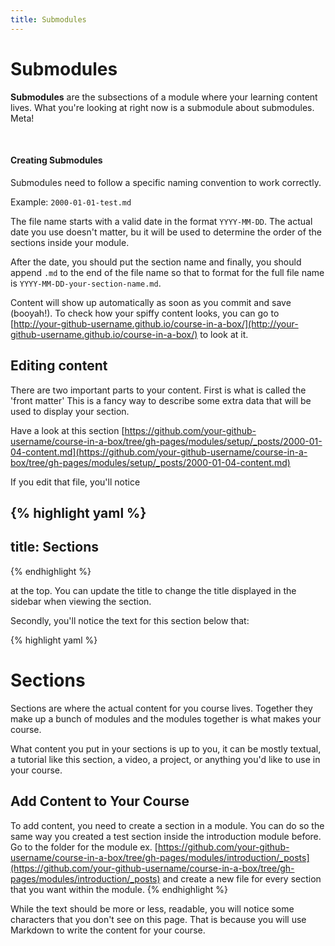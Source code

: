```yaml
---
title: Submodules
---
```


# Submodules

**Submodules** are the subsections of a module where your learning content lives. What you're looking at right now is a submodule about submodules. Meta!

<br>

#### Creating Submodules

Submodules need to follow a specific naming convention to work correctly. 

Example: `2000-01-01-test.md`

The file name starts with a valid date in the format `YYYY-MM-DD`. The actual date you use doesn't matter, bu it will be used to determine the order of the sections inside your module.

After the date, you should put the section name and finally, you should append `.md` to the end of the file name so that to format for the full file name is `YYYY-MM-DD-your-section-name.md`.

Content will show up automatically as soon as you commit and save (booyah!). To check how your spiffy content looks, you can go to [http://your-github-username.github.io/course-in-a-box/](http://your-github-username.github.io/course-in-a-box/) to look at it.

## Editing content

There are two important parts to your content. First is what is called the 'front matter' This is a fancy way to describe some extra data that will be used to display your section.

Have a look at this section [https://github.com/your-github-username/course-in-a-box/tree/gh-pages/modules/setup/_posts/2000-01-04-content.md](https://github.com/your-github-username/course-in-a-box/tree/gh-pages/modules/setup/_posts/2000-01-04-content.md)

If you edit that file, you'll notice

{% highlight yaml %}
---
title: Sections
---
{% endhighlight %}

at the top. You can update the title to change the title displayed in the sidebar when viewing the section.

Secondly, you'll notice the text for this section below that:

{% highlight yaml %}
# Sections

Sections are where the actual content for you course lives. Together they make up a bunch of modules and the modules together is what makes your course.

What content you put in your sections is up to you, it can be mostly textual, a tutorial like this section, a video, a project, or anything you'd like to use in your course.

## Add Content to Your Course

To add content, you need to create a section in a module. You can do so the same way you created a test section inside the introduction module before. Go to the folder for the module ex. [https://github.com/your-github-username/course-in-a-box/tree/gh-pages/modules/introduction/_posts](https://github.com/your-github-username/course-in-a-box/tree/gh-pages/modules/introduction/_posts) and create a new file for every section that you want within the module.
{% endhighlight %}

While the text should be more or less, readable, you will notice some characters that you don't see on this page. That is because you will use Markdown to write the content for your course.

